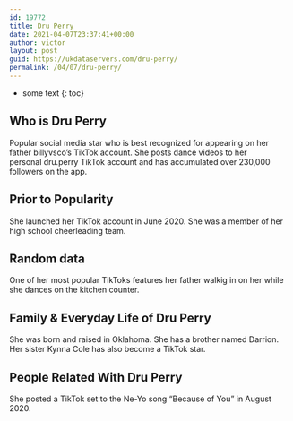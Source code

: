 ```yaml
---
id: 19772
title: Dru Perry
date: 2021-04-07T23:37:41+00:00
author: victor
layout: post
guid: https://ukdataservers.com/dru-perry/
permalink: /04/07/dru-perry/
---
```


* some text
{: toc}


## Who is Dru Perry



Popular social media star who is best recognized for appearing on her father billyvsco&#8217;s TikTok account. She posts dance videos to her personal dru.perry TikTok account and has accumulated over 230,000 followers on the app. 

                
                
                
## Prior to Popularity



She launched her TikTok account in June 2020. She was a member of her high school cheerleading team. 

                
                
                
## Random data



One of her most popular TikToks features her father walkig in on her while she dances on the kitchen counter.

                
                
                
## Family & Everyday Life of Dru Perry



She was born and raised in Oklahoma. She has a brother named Darrion. Her sister Kynna Cole has also become a TikTok star.

                
                
                
## People Related With Dru Perry



She posted a TikTok set to the Ne-Yo song &#8220;Because of You&#8221; in August 2020. 

                
              
            
          
          
          